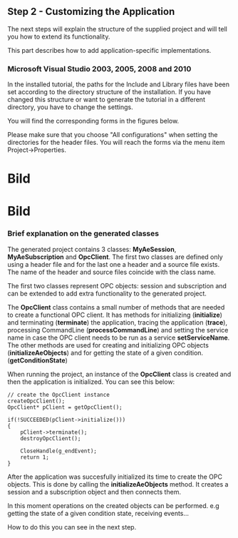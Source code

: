 ## **Step 2 - Customizing the Application**


The next steps will explain the structure of the supplied project and will tell you how to extend its functionality.

This part describes how to add application-specific implementations.

###  Microsoft Visual Studio 2003, 2005, 2008 and 2010

In the installed tutorial, the paths for the Include and Library files have been set according to the directory structure of the installation. If you have changed this structure or want to generate the tutorial in a different directory, you have to change the settings.

You will find the corresponding forms in the figures below.

Please make sure that you choose "All configurations" when setting the directories for the header files. You will reach the forms via the menu item Project->Properties.

# Bild
# Bild



### Brief explanation on the generated classes


The generated project contains 3 classes: **MyAeSession**, **MyAeSubscription** and **OpcClient**. The first two classes are defined only using a header file and for the last one a header and a source file exists. The name of the header and source files coincide with the class name.

The first two classes represent OPC objects: session and subscription and can be extended to add extra functionality to the generated project.

The **OpcClient** class contains a small number of methods that are needed to create a functional OPC client. It has methods for initializing (**initialize**) and terminating (**terminate**) the application, tracing the application (**trace**), processing CommandLine (**processCommandLine**) and setting the service name in case the OPC client needs to be run as a service **setServiceName**. The other methods are used for creating and initializing OPC objects (**initializeAeObjects**) and for getting the state of a given condition.(**getConditionState**)

When running the project, an instance of the **OpcClient** class is created and then the application is initialized. You can see this below:

```
// create the OpcClient instance
createOpcClient();
OpcClient* pClient = getOpcClient();

if(!SUCCEEDED(pClient->initialize()))
{
    pClient->terminate();
    destroyOpcClient();

    CloseHandle(g_endEvent);
    return 1;
}
```


After the application was succesfully initialized its time to create the OPC objects. This is done by calling the **initializeAeObjects** method. It creates a session and a subscription object and then connects them.

In this moment operations on the created objects can be performed. e.g getting the state of a given condition state, receiving events...

How to do this you can see in the next step.